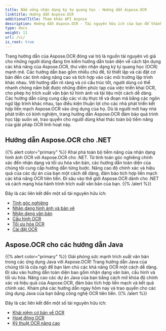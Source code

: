 ```yaml
---
title: Nắm vững nhận dạng ký tự quang học - Hướng dẫn Aspose.OCR
linktitle: Hướng dẫn Aspose.OCR
additionalTitle: Tham khảo API Aspose
description: Hướng dẫn Aspose.OCR - Tài nguyên hữu ích của bạn để thành thạo nhận dạng ký tự quang học với các hướng dẫn rõ ràng và ví dụ thực tế bằng nhiều ngôn ngữ khác nhau.
type: docs
weight: 11
url: /vi/
is_root: true
---
```


Trang hướng dẫn của Aspose.OCR đóng vai trò là nguồn tài nguyên vô giá cho những người dùng đang tìm kiếm hướng dẫn toàn diện về cách tận dụng các khả năng của Aspose.OCR, thư viện nhận dạng ký tự quang học (OCR) mạnh mẽ. Các hướng dẫn bao gồm nhiều chủ đề, từ thiết lập và cài đặt cơ bản đến các tính năng nâng cao và tích hợp vào các môi trường lập trình khác nhau. Với hướng dẫn rõ ràng và có cấu trúc tốt, người dùng có thể nhanh chóng nắm bắt được những điểm phức tạp của việc triển khai OCR, cho phép họ trích xuất văn bản từ hình ảnh và tài liệu một cách dễ dàng. Các hướng dẫn cũng cung cấp các ví dụ thực tế và đoạn mã bằng các ngôn ngữ lập trình khác nhau, tạo điều kiện thuận lợi cho các nhà phát triển kết hợp liền mạch Aspose.OCR vào ứng dụng của họ. Dù là người mới hay nhà phát triển có kinh nghiệm, trang hướng dẫn Aspose.OCR đảm bảo quá trình học tập suôn sẻ, trao quyền cho người dùng khai thác toàn bộ tiềm năng của giải pháp OCR linh hoạt này.

## Hướng dẫn Aspose.OCR cho .NET
{{% alert color="primary" %}}
Khai phá toàn bộ tiềm năng của nhận dạng hình ảnh OCR với Aspose.OCR cho .NET. Từ tính toán góc nghiêng chính xác đến nhận dạng và tối ưu hóa văn bản, các hướng dẫn toàn diện của chúng tôi cung cấp hướng dẫn từng bước. Nâng cao độ chính xác và hiệu quả của các dự án của bạn một cách dễ dàng, đảm bảo tích hợp liền mạch các khả năng OCR tiên tiến. Đi sâu vào thế giới Aspose.OCR dành cho .NET và cách mạng hóa hành trình trích xuất văn bản của bạn.
{{% /alert %}}

Đây là các liên kết đến một số tài nguyên hữu ích:
 
- [Tính góc nghiêng](./net/skew-angle-calculation/)
- [Nhận dạng hình ảnh và bản vẽ](./net/image-and-drawing-recognition/)
- [Nhận dạng văn bản](./net/text-recognition/)
- [Cấu hình OCR](./net/ocr-configuration/)
- [Tối ưu hóa OCR](./net/ocr-optimization/)
- [Cài đặt OCR](./net/ocr-settings/)


## Aspose.OCR cho các hướng dẫn Java
{{% alert color="primary" %}}
Giải phóng sức mạnh trích xuất văn bản trong các ứng dụng Java với Aspose.OCR! Trang hướng dẫn Java của chúng tôi là cửa ngõ để bạn làm chủ các khả năng OCR một cách dễ dàng. Đi sâu vào hướng dẫn toàn diện bao gồm nhận dạng văn bản, cấu hình và tối ưu hóa. Nâng cao các dự án Java của bạn bằng cách mở khóa độ chính xác và hiệu quả của Aspose.OCR, đảm bảo tích hợp liền mạch và kết quả chính xác. Khám phá các hướng dẫn ngay hôm nay và trao quyền cho các ứng dụng Java của bạn bằng công nghệ OCR tiên tiến.
{{% /alert %}}

Đây là các liên kết đến một số tài nguyên hữu ích:
 
- [Khái niệm cơ bản về OCR](./java/ocr-basics/)
- [Hoạt động OCR](./java/ocr-operations/)
- [Kỹ thuật OCR nâng cao](./java/advanced-ocr-techniques/)



